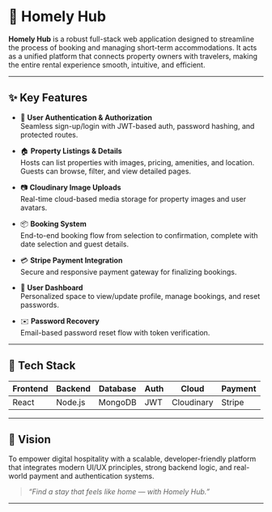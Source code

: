 # 🏡 Homely Hub

**Homely Hub** is a robust full-stack web application designed to streamline the process of booking and managing short-term accommodations. It acts as a unified platform that connects property owners with travelers, making the entire rental experience smooth, intuitive, and efficient.

---

## ✨ Key Features

- 🔐 **User Authentication & Authorization**  
  Seamless sign-up/login with JWT-based auth, password hashing, and protected routes.

- 🏠 **Property Listings & Details**  
  Hosts can list properties with images, pricing, amenities, and location. Guests can browse, filter, and view detailed pages.

- 📷 **Cloudinary Image Uploads**  
  Real-time cloud-based media storage for property images and user avatars.

- 📦 **Booking System**  
  End-to-end booking flow from selection to confirmation, complete with date selection and guest details.

- 💳 **Stripe Payment Integration**  
  Secure and responsive payment gateway for finalizing bookings.

- 👤 **User Dashboard**  
  Personalized space to view/update profile, manage bookings, and reset passwords.

- ✉️ **Password Recovery**  
  Email-based password reset flow with token verification.

---

## 🧱 Tech Stack

| Frontend | Backend | Database | Auth | Cloud | Payment |
|---------|---------|----------|------|--------|---------|
| React   | Node.js | MongoDB  | JWT  | Cloudinary | Stripe |

---

## 🚀 Vision

To empower digital hospitality with a scalable, developer-friendly platform that integrates modern UI/UX principles, strong backend logic, and real-world payment and authentication systems.

> _“Find a stay that feels like home — with Homely Hub.”_

---

